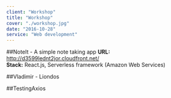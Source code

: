 ```yaml
---
client: "Workshop"
title: "Workshop"
cover: "./workshop.jpg"
date: "2016-10-28"
service: "Web development"
---
```


##NoteIt - A simple note taking app
**URL:** http://d3599lednt2jor.cloudfront.net/  
**Stack:** React.js, Serverless framework (Amazon Web Services)

##Vladimir - Liondos

##TestingAxios
